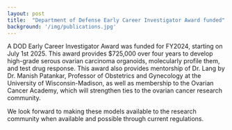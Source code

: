 ```yaml
---
layout: post
title:  "Department of Defense Early Career Investigator Award funded"
background: '/img/publications.jpg'
---
```


A DOD Early Career Investigator Award was funded for FY2024, starting on July 1st 2025. This award provides $725,000 over four years to develop high-grade serous ovarian carcinoma organoids, molecularly profile them, and test drug response. This award also provides mentorship of Dr. Lang by Dr. Manish Patankar, Professor of Obstetrics and Gynecology at the University of Wisconsin-Madison, as well as membership to the Ovarian Cancer Academy, which will strengthen ties to the ovarian cancer research community. 

We look forward to making these models available to the research community when available and possible through current regulations.